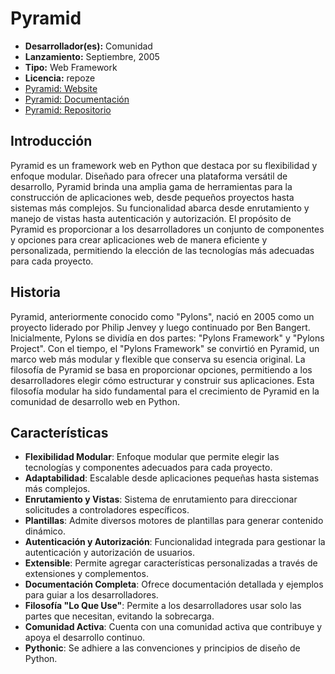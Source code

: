 # Pyramid

- **Desarrollador(es):** Comunidad
- **Lanzamiento:** Septiembre, 2005
- **Tipo:** Web Framework
- **Licencia:** repoze
- [Pyramid: Website](https://trypyramid.com/)
- [Pyramid: Documentación](https://docs.pylonsproject.org/projects/pyramid/en/latest/)
- [Pyramid: Repositorio](https://github.com/Pylons/pyramid)

## Introducción

Pyramid es un framework web en Python que destaca por su flexibilidad y enfoque modular. Diseñado para ofrecer una plataforma versátil de desarrollo, Pyramid brinda una amplia gama de herramientas para la construcción de aplicaciones web, desde pequeños proyectos hasta sistemas más complejos. Su funcionalidad abarca desde enrutamiento y manejo de vistas hasta autenticación y autorización. El propósito de Pyramid es proporcionar a los desarrolladores un conjunto de componentes y opciones para crear aplicaciones web de manera eficiente y personalizada, permitiendo la elección de las tecnologías más adecuadas para cada proyecto.

## Historia

Pyramid, anteriormente conocido como "Pylons", nació en 2005 como un proyecto liderado por Philip Jenvey y luego continuado por Ben Bangert. Inicialmente, Pylons se dividía en dos partes: "Pylons Framework" y "Pylons Project". Con el tiempo, el "Pylons Framework" se convirtió en Pyramid, un marco web más modular y flexible que conserva su esencia original. La filosofía de Pyramid se basa en proporcionar opciones, permitiendo a los desarrolladores elegir cómo estructurar y construir sus aplicaciones. Esta filosofía modular ha sido fundamental para el crecimiento de Pyramid en la comunidad de desarrollo web en Python.

## Características

- **Flexibilidad Modular**: Enfoque modular que permite elegir las tecnologías y componentes adecuados para cada proyecto.
- **Adaptabilidad**: Escalable desde aplicaciones pequeñas hasta sistemas más complejos.
- **Enrutamiento y Vistas**: Sistema de enrutamiento para direccionar solicitudes a controladores específicos.
- **Plantillas**: Admite diversos motores de plantillas para generar contenido dinámico.
- **Autenticación y Autorización**: Funcionalidad integrada para gestionar la autenticación y autorización de usuarios.
- **Extensible**: Permite agregar características personalizadas a través de extensiones y complementos.
- **Documentación Completa**: Ofrece documentación detallada y ejemplos para guiar a los desarrolladores.
- **Filosofía "Lo Que Use"**: Permite a los desarrolladores usar solo las partes que necesitan, evitando la sobrecarga.
- **Comunidad Activa**: Cuenta con una comunidad activa que contribuye y apoya el desarrollo continuo.
- **Pythonic**: Se adhiere a las convenciones y principios de diseño de Python.
